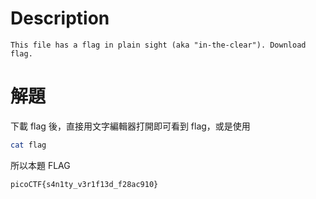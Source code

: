 # Description
```text
This file has a flag in plain sight (aka "in-the-clear"). Download flag.
```
# 解題
下載 flag 後，直接用文字編輯器打開即可看到 flag，或是使用
```bash
cat flag
```
<!-- flag -->
所以本題 FLAG 
```text
picoCTF{s4n1ty_v3r1f13d_f28ac910}
```

